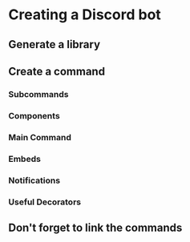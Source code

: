 # Creating a Discord bot

## Generate a library

## Create a command

### Subcommands

### Components

### Main Command

### Embeds

### Notifications

### Useful Decorators

## Don't forget to link the commands
